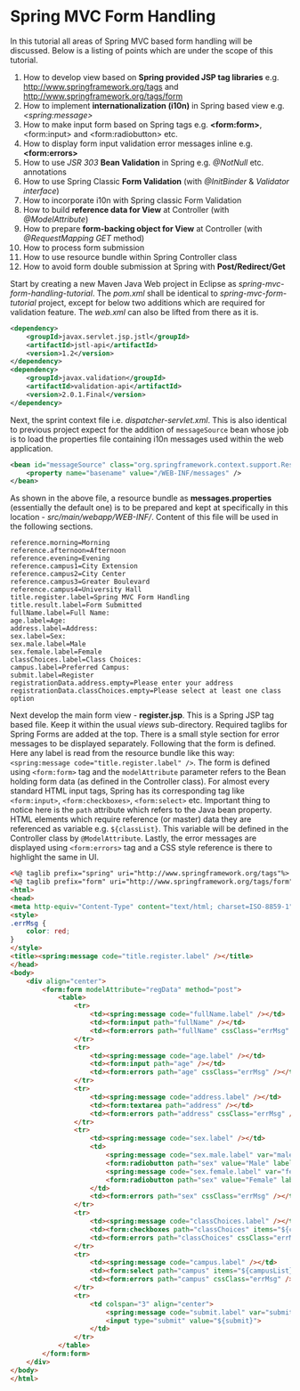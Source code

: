 # Spring MVC Form Handling

In this tutorial all areas of Spring MVC based form handling will be discussed. Below is a listing of points which are under the scope of this tutorial.

1. How to develop view based on **Spring provided JSP tag libraries** e.g. http://www.springframework.org/tags and http://www.springframework.org/tags/form
2. How to implement **internationalization (i10n)** in Spring based view e.g. *\<spring:message\>*
3. How to make input form based on Spring tags e.g. **\<form:form\>**, \<form:input\> and \<form:radiobutton\> etc.
4. How to display form input validation error messages inline e.g. **\<form:errors\>**
5. How to use *JSR 303* **Bean Validation** in Spring e.g. *@NotNull* etc. annotations
6. How to use Spring Classic **Form Validation** (with *@InitBinder* & *Validator interface*)
7. How to incorporate i10n with Spring classic Form Validation
8. How to build **reference data for View** at Controller (with *@ModelAttribute*)
9. How to prepare **form-backing object for View** at Controller (with *@RequestMapping GET* method)
10. How to process form submission
11. How to use resource bundle within Spring Controller class
12. How to avoid form double submission at Spring with **Post/Redirect/Get**

Start by creating a new Maven Java Web project in Eclipse as *spring-mvc-form-handling-tutorial*. The *pom.xml* shall be identical to *spring-mvc-form-tutorial* project, except for below two additions which are required for validation feature. The *web.xml* can also be lifted from there as it is.

```xml
<dependency>
	<groupId>javax.servlet.jsp.jstl</groupId>
	<artifactId>jstl-api</artifactId>
	<version>1.2</version>
</dependency>
<dependency>
	<groupId>javax.validation</groupId>
	<artifactId>validation-api</artifactId>
	<version>2.0.1.Final</version>
</dependency>
```

Next, the sprint context file i.e. *dispatcher-servlet.xml*. This is also identical to previous project expect for the addition of `messageSource` bean whose job is to load the properties file containing i10n messages used within the web application.

```xml
<bean id="messageSource" class="org.springframework.context.support.ResourceBundleMessageSource">
	<property name="basename" value="/WEB-INF/messages" />
</bean>
```

As shown in the above file, a resource bundle as **messages.properties** (essentially the default one) is to be prepared and kept at specifically in this location - *src/main/webapp/WEB-INF/*. Content of this file will be used in the following sections.

```
reference.morning=Morning
reference.afternoon=Afternoon
reference.evening=Evening
reference.campus1=City Extension
reference.campus2=City Center
reference.campus3=Greater Boulevard
reference.campus4=University Hall
title.register.label=Spring MVC Form Handling
title.result.label=Form Submitted
fullName.label=Full Name:
age.label=Age:
address.label=Address:
sex.label=Sex:
sex.male.label=Male
sex.female.label=Female
classChoices.label=Class Choices:
campus.label=Preferred Campus:
submit.label=Register
registrationData.address.empty=Please enter your address
registrationData.classChoices.empty=Please select at least one class option
```

Next develop the main form view - **register.jsp**. This is a Spring JSP tag based file. Keep it within the usual *views* sub-directory. Required taglibs for Spring Forms are added at the top. There is a small style section for error messages to be displayed separately. Following that the form is defined. Here any label is read from the resource bundle like this way: `<spring:message code="title.register.label" />`. The form is defined using `<form:form>` tag and the `modelAttribute` parameter refers to the Bean holding form data (as defined in the Controller class). For almost every standard HTML input tags, Spring has its corresponding tag like `<form:input>`, `<form:checkboxes>`, `<form:select>` etc. Important thing to notice here is the `path` attribute which refers to the Java bean property. HTML elements which require reference (or master) data they are referenced as variable e.g. `${classList}`. This variable will be defined in the Controller class by `@ModelAttribute`. Lastly, the error messages are displayed using `<form:errors>` tag and a CSS style reference is there to highlight the same in UI.

```html
<%@ taglib prefix="spring" uri="http://www.springframework.org/tags"%>
<%@ taglib prefix="form" uri="http://www.springframework.org/tags/form"%>
<html>
<head>
<meta http-equiv="Content-Type" content="text/html; charset=ISO-8859-1">
<style>
.errMsg {
	color: red;
}
</style>
<title><spring:message code="title.register.label" /></title>
</head>
<body>
	<div align="center">
		<form:form modelAttribute="regData" method="post">
			<table>
				<tr>
					<td><spring:message code="fullName.label" /></td>
					<td><form:input path="fullName" /></td>
					<td><form:errors path="fullName" cssClass="errMsg" /></td>
				</tr>
				<tr>
					<td><spring:message code="age.label" /></td>
					<td><form:input path="age" /></td>
					<td><form:errors path="age" cssClass="errMsg" /></td>
				</tr>
				<tr>
					<td><spring:message code="address.label" /></td>
					<td><form:textarea path="address" /></td>
					<td><form:errors path="address" cssClass="errMsg" /></td>
				</tr>
				<tr>
					<td><spring:message code="sex.label" /></td>
					<td>
						<spring:message code="sex.male.label" var="male" /> 
						<form:radiobutton path="sex" value="Male" label="${male}" /> 
						<spring:message code="sex.female.label" var="female" /> 
						<form:radiobutton path="sex" value="Female" label="${female}" />
					</td>
					<td><form:errors path="sex" cssClass="errMsg" /></td>
				</tr>
				<tr>
					<td><spring:message code="classChoices.label" /></td>
					<td><form:checkboxes path="classChoices" items="${classList}" /></td>
					<td><form:errors path="classChoices" cssClass="errMsg" /></td>
				</tr>
				<tr>
					<td><spring:message code="campus.label" /></td>
					<td><form:select path="campus" items="${campusList}" /></td>
					<td><form:errors path="campus" cssClass="errMsg" /></td>
				</tr>
				<tr>
					<td colspan="3" align="center">
						<spring:message code="submit.label" var="submit" /> 
						<input type="submit" value="${submit}">
					</td>
				</tr>
			</table>
		</form:form>
	</div>
</body>
</html>
```

